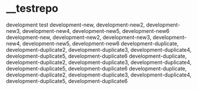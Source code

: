 # __testrepo
development test
development-new, development-new2, development-new3, development-new4, development-new5, development-new6
development-new, development-new2, development-new3, development-new4, development-new5, development-new6
development-duplicate, development-duplicate2, development-duplicate3, development-duplicate4, development-duplicate5, development-duplicate6
development-duplicate, development-duplicate2, development-duplicate3, development-duplicate4, development-duplicate5, development-duplicate6
development-duplicate, development-duplicate2, development-duplicate3, development-duplicate4, development-duplicate5, development-duplicate6
